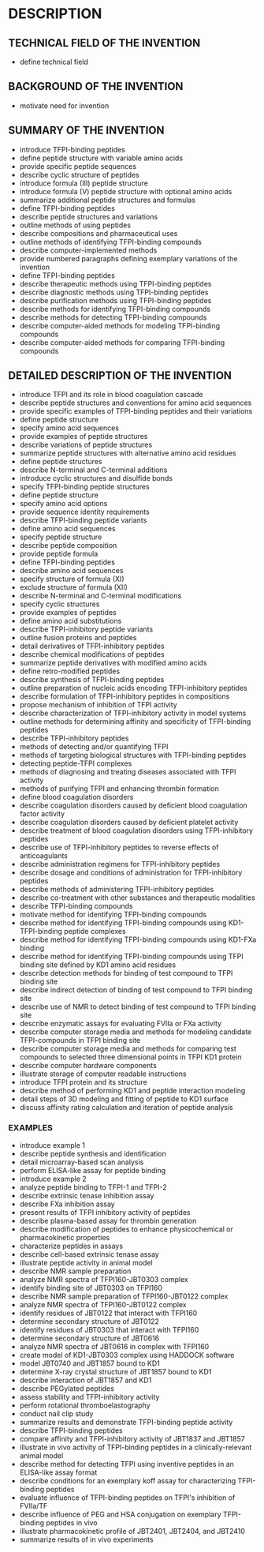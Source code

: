 # DESCRIPTION

## TECHNICAL FIELD OF THE INVENTION

- define technical field

## BACKGROUND OF THE INVENTION

- motivate need for invention

## SUMMARY OF THE INVENTION

- introduce TFPI-binding peptides
- define peptide structure with variable amino acids
- provide specific peptide sequences
- describe cyclic structure of peptides
- introduce formula (III) peptide structure
- introduce formula (V) peptide structure with optional amino acids
- summarize additional peptide structures and formulas
- define TFPI-binding peptides
- describe peptide structures and variations
- outline methods of using peptides
- describe compositions and pharmaceutical uses
- outline methods of identifying TFPI-binding compounds
- describe computer-implemented methods
- provide numbered paragraphs defining exemplary variations of the invention
- define TFPI-binding peptides
- describe therapeutic methods using TFPI-binding peptides
- describe diagnostic methods using TFPI-binding peptides
- describe purification methods using TFPI-binding peptides
- describe methods for identifying TFPI-binding compounds
- describe methods for detecting TFPI-binding compounds
- describe computer-aided methods for modeling TFPI-binding compounds
- describe computer-aided methods for comparing TFPI-binding compounds

## DETAILED DESCRIPTION OF THE INVENTION

- introduce TFPI and its role in blood coagulation cascade
- describe peptide structures and conventions for amino acid sequences
- provide specific examples of TFPI-binding peptides and their variations
- define peptide structure
- specify amino acid sequences
- provide examples of peptide structures
- describe variations of peptide structures
- summarize peptide structures with alternative amino acid residues
- define peptide structures
- describe N-terminal and C-terminal additions
- introduce cyclic structures and disulfide bonds
- specify TFPI-binding peptide structures
- define peptide structure
- specify amino acid options
- provide sequence identity requirements
- describe TFPI-binding peptide variants
- define amino acid sequences
- specify peptide structure
- describe peptide composition
- provide peptide formula
- define TFPI-binding peptides
- describe amino acid sequences
- specify structure of formula (XI)
- exclude structure of formula (XII)
- describe N-terminal and C-terminal modifications
- specify cyclic structures
- provide examples of peptides
- define amino acid substitutions
- describe TFPI-inhibitory peptide variants
- outline fusion proteins and peptides
- detail derivatives of TFPI-inhibitory peptides
- describe chemical modifications of peptides
- summarize peptide derivatives with modified amino acids
- define retro-modified peptides
- describe synthesis of TFPI-binding peptides
- outline preparation of nucleic acids encoding TFPI-inhibitory peptides
- describe formulation of TFPI-inhibitory peptides in compositions
- propose mechanism of inhibition of TFPI activity
- describe characterization of TFPI-inhibitory activity in model systems
- outline methods for determining affinity and specificity of TFPI-binding peptides
- describe TFPI-inhibitory peptides
- methods of detecting and/or quantifying TFPI
- methods of targeting biological structures with TFPI-binding peptides
- detecting peptide-TFPI complexes
- methods of diagnosing and treating diseases associated with TFPI activity
- methods of purifying TFPI and enhancing thrombin formation
- define blood coagulation disorders
- describe coagulation disorders caused by deficient blood coagulation factor activity
- describe coagulation disorders caused by deficient platelet activity
- describe treatment of blood coagulation disorders using TFPI-inhibitory peptides
- describe use of TFPI-inhibitory peptides to reverse effects of anticoagulants
- describe administration regimens for TFPI-inhibitory peptides
- describe dosage and conditions of administration for TFPI-inhibitory peptides
- describe methods of administering TFPI-inhibitory peptides
- describe co-treatment with other substances and therapeutic modalities
- describe TFPI-binding compounds
- motivate method for identifying TFPI-binding compounds
- describe method for identifying TFPI-binding compounds using KD1-TFPI-binding peptide complexes
- describe method for identifying TFPI-binding compounds using KD1-FXa binding
- describe method for identifying TFPI-binding compounds using TFPI binding site defined by KD1 amino acid residues
- describe detection methods for binding of test compound to TFPI binding site
- describe indirect detection of binding of test compound to TFPI binding site
- describe use of NMR to detect binding of test compound to TFPI binding site
- describe enzymatic assays for evaluating FVIIa or FXa activity
- describe computer storage media and methods for modeling candidate TFPI-compounds in TFPI binding site
- describe computer storage media and methods for comparing test compounds to selected three dimensional points in TFPI KD1 protein
- describe computer hardware components
- illustrate storage of computer readable instructions
- introduce TFPI protein and its structure
- describe method of performing KD1 and peptide interaction modeling
- detail steps of 3D modeling and fitting of peptide to KD1 surface
- discuss affinity rating calculation and iteration of peptide analysis

### EXAMPLES

- introduce example 1
- describe peptide synthesis and identification
- detail microarray-based scan analysis
- perform ELISA-like assay for peptide binding
- introduce example 2
- analyze peptide binding to TFPI-1 and TFPI-2
- describe extrinsic tenase inhibition assay
- describe FXa inhibition assay
- present results of TFPI inhibitory activity of peptides
- describe plasma-based assay for thrombin generation
- describe modification of peptides to enhance physicochemical or pharmacokinetic properties
- characterize peptides in assays
- describe cell-based extrinsic tenase assay
- illustrate peptide activity in animal model
- describe NMR sample preparation
- analyze NMR spectra of TFPI160-JBT0303 complex
- identify binding site of JBT0303 on TFPI160
- describe NMR sample preparation of TFPI160-JBT0122 complex
- analyze NMR spectra of TFPI160-JBT0122 complex
- identify residues of JBT0122 that interact with TFPI160
- determine secondary structure of JBT0122
- identify residues of JBT0303 that interact with TFPI160
- determine secondary structure of JBT0616
- analyze NMR spectra of JBT0616 in complex with TFPI160
- create model of KD1-JBT0303 complex using HADDOCK software
- model JBT0740 and JBT1857 bound to KD1
- determine X-ray crystal structure of JBT1857 bound to KD1
- describe interaction of JBT1857 and KD1
- describe PEGylated peptides
- assess stability and TFPI-inhibitory activity
- perform rotational thromboelastography
- conduct nail clip study
- summarize results and demonstrate TFPI-binding peptide activity
- describe TFPI-binding peptides
- compare affinity and TFPI-inhibitory activity of JBT1837 and JBT1857
- illustrate in vivo activity of TFPI-binding peptides in a clinically-relevant animal model
- describe method for detecting TFPI using inventive peptides in an ELISA-like assay format
- describe conditions for an exemplary koff assay for characterizing TFPI-binding peptides
- evaluate influence of TFPI-binding peptides on TFPI's inhibition of FVIIa/TF
- describe influence of PEG and HSA conjugation on exemplary TFPI-binding peptides in vivo
- illustrate pharmacokinetic profile of JBT2401, JBT2404, and JBT2410
- summarize results of in vivo experiments

